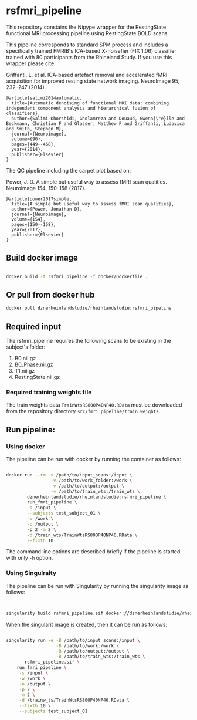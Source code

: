 # rsfmri_pipeline

This repository constains the Nipype wrapper for the  RestingState functional MRI processing pipeline using RestingState BOLD scans.

This pipeline corresponds to standard SPM process and includes a specifically trained FMRIB's ICA-based X-noisefier (FIX 1.06) classifier trained with 80 participants from the Rhineland Study. If you use this wrapper please cite:

Griffanti, L. et al. ICA-based artefact removal and accelerated fMRI acquisition for improved resting state network imaging. NeuroImage 95, 232–247 (2014).

```
@article{salimi2014automatic,
  title={Automatic denoising of functional MRI data: combining independent component analysis and hierarchical fusion of classifiers},
  author={Salimi-Khorshidi, Gholamreza and Douaud, Gwena{\"e}lle and Beckmann, Christian F and Glasser, Matthew F and Griffanti, Ludovica and Smith, Stephen M},
  journal={Neuroimage},
  volume={90},
  pages={449--468},
  year={2014},
  publisher={Elsevier}
}
```

The QC pipeline including the carpet plot based on:

Power, J. D. A simple but useful way to assess fMRI scan qualities. Neuroimage 154, 150–158 (2017).

```
@article{power2017simple,
  title={A simple but useful way to assess fMRI scan qualities},
  author={Power, Jonathan D},
  journal={Neuroimage},
  volume={154},
  pages={150--158},
  year={2017},
  publisher={Elsevier}
}
```


## Build docker image

```bash

docker build -t rsfmri_pipeline -f docker/Dockerfile .


```

## Or pull from docker hub

```bash
docker pull dznerheinlandstudie/rheinlandstudie:rsfmri_pipeline
```


## Required input

The rsfmri_pipeline requires the following scans to be existing in the subject's folder:
 1. B0.nii.gz
 2. B0_Phase.nii.gz
 3. T1.nii.gz
 4. RestingState.nii.gz

### Required training weights file
The train weights data ```TrainWtsRS80OP40NP40.RData``` must be downloaded from the repository directory ```src/fmri_pipeline/train_weights```.


## Run pipeline:

### Using docker
The pipeline can be run with docker by running the container as follows:


```bash

docker run --rm -v /path/to/input_scans:/input \
                 -v /path/to/work_folder:/work \
                 -v /path/to/output:/output \
                 -v /path/to/train_wts:/train_wts \
        dznerheinlandstudie/rheinlandstudie:rsfmri_pipeline \
        run_fmri_pipeline \
        -s /input \
        --subjects test_subject_01 \
        -w /work \
        -o /output \ 
        -p 2 -m 2 \
        -d /train_wts/TrainWtsRS80OP40NP40.RData \
        --fixth 10

```

The command line options are described briefly if the pipeline is started with only ```-h``` option.

### Using Singulraity

The pipeline can be run with Singularity by running the singularity image as follows:

```bash


singularity build rsfmri_pipeline.sif docker://dznerheinlandstudie/rheinlandstudie:rsfmri_pipeline
```

When the singularit image is created, then it can be run as follows:

```bash

singularity run -e -B /path/to/input_scans:/input \
                   -B /path/to/work:/work \
                   -B /path/to/output:/output \
                   -B /path/to/train_wts:/train_wts \
       rsfmri_pipeline.sif \ 
    run_fmri_pipeline \
     -s /input \
     -w /work \
     -o /output \
     -p 2 \
     -m 2 \
     -d /trainw_ts/TrainWtsRS80OP40NP40.RData \
     --fixth 10 \
     --subjects test_subject_01

```

